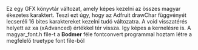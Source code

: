 Ez egy GFX könyvtár változat, amely képes kezelni az összes magyar ékezetes karaktert. Teszi ezt úgy, hogy az Adfruit drawChar függvényét lecseréli 16 bites karaktereket kezelni tudó változatra. A void visszatérés helyett az xa (xAdvanced) értékkel tér vissza. Igy képes a kernelésre is.
A magyar_font.h file-t a **Bodmer** féle fontconvert programmal hoztam létre a megfelelő truetype font file-ból
